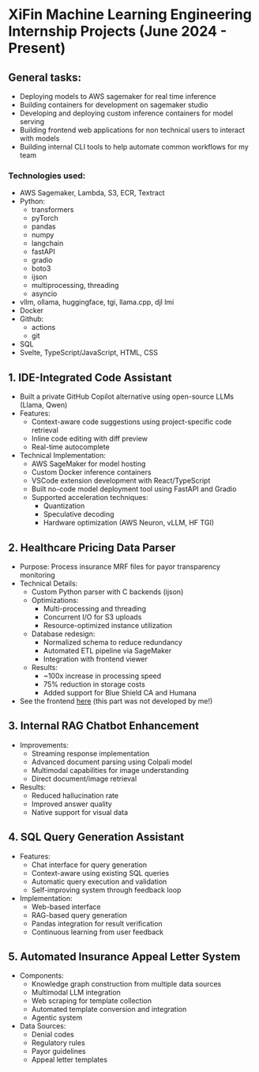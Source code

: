# XiFin Machine Learning Engineering Internship Projects (June 2024 - Present)

## General tasks:

- Deploying models to AWS sagemaker for real time inference
- Building containers for development on sagemaker studio
- Developing and deploying custom inference containers for model serving
- Building frontend web applications for non technical users to interact with models
- Building internal CLI tools to help automate common workflows for my team

### Technologies used:

- AWS Sagemaker, Lambda, S3, ECR, Textract
- Python:
  - transformers
  - pyTorch
  - pandas
  - numpy
  - langchain
  - fastAPI
  - gradio
  - boto3
  - ijson
  - multiprocessing, threading
  - asyncio
- vllm, ollama, huggingface, tgi, llama.cpp, djl lmi
- Docker
- Github:
  - actions
  - git
- SQL
- Svelte, TypeScript/JavaScript, HTML, CSS

## 1. IDE-Integrated Code Assistant

- Built a private GitHub Copilot alternative using open-source LLMs (Llama, Qwen)
- Features:
  - Context-aware code suggestions using project-specific code retrieval
  - Inline code editing with diff preview
  - Real-time autocomplete
- Technical Implementation:
  - AWS SageMaker for model hosting
  - Custom Docker inference containers
  - VSCode extension development with React/TypeScript
  - Built no-code model deployment tool using FastAPI and Gradio
  - Supported acceleration techniques:
    - Quantization
    - Speculative decoding
    - Hardware optimization (AWS Neuron, vLLM, HF TGI)

## 2. Healthcare Pricing Data Parser

- Purpose: Process insurance MRF files for payor transparency monitoring
- Technical Details:
  - Custom Python parser with C backends (ijson)
  - Optimizations:
    - Multi-processing and threading
    - Concurrent I/O for S3 uploads
    - Resource-optimized instance utilization
  - Database redesign:
    - Normalized schema to reduce redundancy
    - Automated ETL pipeline via SageMaker
    - Integration with frontend viewer
  - Results:
    - ~100x increase in processing speed
    - 75% reduction in storage costs
    - Added support for Blue Shield CA and Humana
- See the frontend [here](https://www.xifin.com/resources/payor-rate-transparency-monitor/) (this part was not developed by me!)

## 3. Internal RAG Chatbot Enhancement

- Improvements:
  - Streaming response implementation
  - Advanced document parsing using Colpali model
  - Multimodal capabilities for image understanding
  - Direct document/image retrieval
- Results:
  - Reduced hallucination rate
  - Improved answer quality
  - Native support for visual data

## 4. SQL Query Generation Assistant

- Features:
  - Chat interface for query generation
  - Context-aware using existing SQL queries
  - Automatic query execution and validation
  - Self-improving system through feedback loop
- Implementation:
  - Web-based interface
  - RAG-based query generation
  - Pandas integration for result verification
  - Continuous learning from user feedback

## 5. Automated Insurance Appeal Letter System

- Components:
  - Knowledge graph construction from multiple data sources
  - Multimodal LLM integration
  - Web scraping for template collection
  - Automated template conversion and integration
  - Agentic system
- Data Sources:
  - Denial codes
  - Regulatory rules
  - Payor guidelines
  - Appeal letter templates
